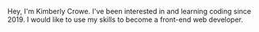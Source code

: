 Hey, I'm Kimberly Crowe. I've been interested in and learning coding since 2019. I would like to use my skills to become a front-end web developer.


<!---
Kimm0thy/Kimm0thy is a ✨ special ✨ repository because its `README.md` (this file) appears on your GitHub profile.
You can click the Preview link to take a look at your changes.
--->
